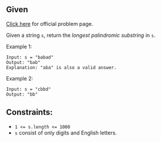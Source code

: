 ## Given

[Click here](https://leetcode.com/problems/longest-palindromic-substring/) for official problem page.

Given a string `s`, return the *longest palindromic substring* in `s`.

Example 1:
```
Input: s = "babad"
Output: "bab"
Explanation: "aba" is also a valid answer.
```

Example 2:
```
Input: s = "cbbd"
Output: "bb"
```

## Constraints:

- `1 <= s.length <= 1000`
- `s` consist of only digits and English letters.

